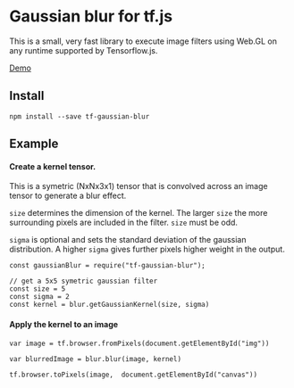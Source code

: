 # Gaussian blur for tf.js

This is a small, very fast library to execute image filters using Web.GL on any runtime supported by Tensorflow.js.

[Demo](https://eli.cool/tf-gaussian-blur/example/dist/index.html)

## Install

```
npm install --save tf-gaussian-blur
```

## Example

#### Create a kernel tensor.

This is a symetric (NxNx3x1) tensor that is convolved across an image tensor to generate a blur effect.

`size` determines the dimension of the kernel. The larger `size` the more surrounding pixels are included in the filter. `size` must be odd.

`sigma` is optional and sets the standard deviation of the gaussian distribution. A higher `sigma` gives further pixels higher weight in the output.


```
const gaussianBlur = require("tf-gaussian-blur");

// get a 5x5 symetric gaussian filter
const size = 5
const sigma = 2
const kernel = blur.getGaussianKernel(size, sigma)
```

#### Apply the kernel to an image


```
var image = tf.browser.fromPixels(document.getElementById("img"))

var blurredImage = blur.blur(image, kernel)

tf.browser.toPixels(image,  document.getElementById("canvas"))
```
